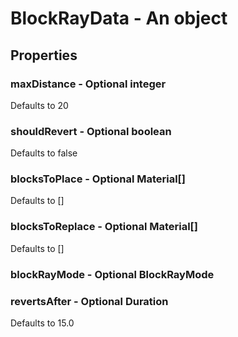 

# BlockRayData - An object



## Properties



### maxDistance - Optional integer



Defaults to 20



### shouldRevert - Optional boolean



Defaults to false



### blocksToPlace - Optional Material[]



Defaults to []



### blocksToReplace - Optional Material[]



Defaults to []



### blockRayMode - Optional BlockRayMode



### revertsAfter - Optional Duration



Defaults to 15.0

